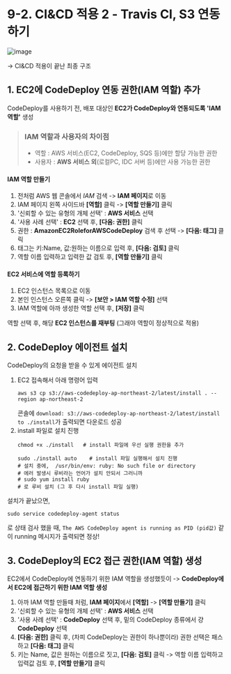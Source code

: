 # 9-2. CI&CD 적용 2 - Travis CI, S3 연동하기

![image](https://user-images.githubusercontent.com/48408417/111033906-ac6fe400-8456-11eb-9672-6e59fef14bf0.png)  

-> CI&CD 적용이 끝난 최종 구조

## 1. EC2에 CodeDeploy 연동 권한(IAM 역할) 추가 

CodeDeploy를 사용하기 전, 배포 대상인 **EC2가 CodeDeploy와 연동되도록 'IAM 역할'** 생성

> ### IAM 역할과 사용자의 차이점
>
> - 역할 : AWS 서비스(EC2, CodeDeploy, SQS 등)에만 할당 가능한 권한
> - 사용자 : **AWS 서비스 외**(로컬PC, IDC 서버 등)에만 사용 가능한 권한

#### IAM 역할 만들기

1. 전처럼 AWS 웹 콘솔에서 *IAM* 검색 -> **IAM 페이지**로 이동
2. IAM 페이지 왼쪽 사이드바 **[역할]** 클릭 -> **[역할 만들기]** 클릭
3. '신뢰할 수 있는 유형의 개체 선택' : **AWS 서비스** 선택
4. '사용 사례 선택' : **EC2** 선택 후, **[다음: 권한]** 클릭
5. 권한 : **AmazonEC2RoleforAWSCodeDeploy** 검색 후 선택 -> **[다음: 태그]** 클릭
6. 태그는 키:Name, 값:원하는 이름으로 입력 후, **[다음: 검토]** 클릭
7. 역할 이름 입력하고 입력한 값 검토 후, **[역할 만들기]** 클릭

#### EC2 서비스에 역할 등록하기

1. EC2 인스턴스 목록으로 이동
2. 본인 인스턴스 오른쪽 클릭 -> **[보안 > IAM 역할 수정]** 선택
3. IAM 역할에 아까 생성한 역할 선택 후, **[저장]** 클릭

역할 선택 후, 해당 **EC2 인스턴스를 재부팅** (그래야 역할이 정상적으로 적용)  


## 2. CodeDeploy 에이전트 설치

CodeDeploy의 요청을 받을 수 있게 에이전트 설치

1. EC2 접속해서 아래 명령어 입력
    ```shell script
    aws s3 cp s3://aws-codedeploy-ap-northeast-2/latest/install . --region ap-northeast-2
    ```
    콘솔에 ```download: s3://aws-codedeploy-ap-northeast-2/latest/install to ./install```가 출력되면 다운로드 성공
2. install 파일로 설치 진행
    ```shell script
    chmod +x ./install   # install 파일에 우선 실행 권한을 추가
    
    sudo ./install auto    # install 파일 실행해서 설치 진행
    # 설치 중에,  /usr/bin/env: ruby: No such file or directory
    # 에러 발생시 루비라는 언어가 설치 안되서 그러니까
    # sudo yum install ruby
    # 로 루비 설치 (그 후 다시 install 파일 실행)
    ```

설치가 끝났으면,  
```shell script
sudo service codedeploy-agent status
```
로 상태 검사 했을 때, ```The AWS CodeDeploy agent is running as PID (pid값)``` 같이 running 메시지가 출력되면 정상!


## 3. CodeDeploy의 EC2 접근 권한(IAM 역할) 생성 

EC2에서 CodeDeploy에 연동하기 위한 IAM 역할을 생성했듯이 -> **CodeDeploy에서 EC2에 접근하기 위한 IAM 역할 생성**  

1. 아까 IAM 역할 만들때 처럼, **IAM 페이지**에서 **[역할]** -> **[역할 만들기]** 클릭
2. '신뢰할 수 있는 유형의 개체 선택' : **AWS 서비스** 선택
3. '사용 사례 선택' : **CodeDeploy** 선택 후, 밑의 CodeDeploy 종류에서 걍 **CodeDeploy** 선택
4. **[다음: 권한]** 클릭 후, (차피 CodeDeploy는 권한이 하나뿐이라) 권한 선택은 패스하고 **[다음: 태그]** 클릭
5. 키는 Name, 값은 원하는 이름으로 짓고, **[다음: 검토]** 클릭 -> 역할 이름 입력하고 입력값 검토 후, **[역할 만들기]** 클릭

